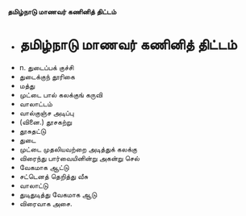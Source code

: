 **தமிழ்நாடு மாணவர் கணினித் திட்டம்**
- # தமிழ்நாடு மாணவர் கணினித் திட்டம்
- n. துடைப்பக் குச்சி
- துடைக்குந் தூரிகை
- மத்து
- முட்டை பால் கலக்குங் கருவி
- வாலாட்டம்
- வால்குஞ்ச அடிப்பு
- (வினை.) தூசகற்று
- தூசுதட்டு
- துடை
- முட்டை முதலியவற்றை அடித்துக் கலக்கு
- விரைந்து பார்வையினின்று அகன்று செல்
- வேகமாக ஆட்டு
- சட்டெனத் தெறித்து வீசு
-  வாலாட்டு
- துடிதுடித்து வேகமாக ஆடு
- விரைவாக அசை.

